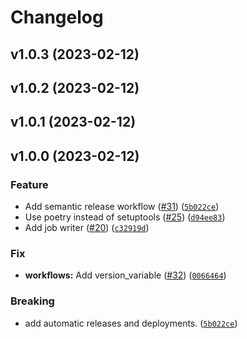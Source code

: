 # Changelog

<!--next-version-placeholder-->

## v1.0.3 (2023-02-12)


## v1.0.2 (2023-02-12)


## v1.0.1 (2023-02-12)


## v1.0.0 (2023-02-12)
### Feature
* Add semantic release workflow ([#31](https://github.com/jhoffe/dtuhpc/issues/31)) ([`5b022ce`](https://github.com/jhoffe/dtuhpc/commit/5b022ce7449827365319b15e36c938a0d5bf43a5))
* Use poetry instead of setuptools ([#25](https://github.com/jhoffe/dtuhpc/issues/25)) ([`d94ee83`](https://github.com/jhoffe/dtuhpc/commit/d94ee834622e081771d5608149e0b71b186692a0))
* Add job writer ([#20](https://github.com/jhoffe/dtuhpc/issues/20)) ([`c32919d`](https://github.com/jhoffe/dtuhpc/commit/c32919dd176a7935f0ab974ced99bcff06bc695a))

### Fix
* **workflows:** Add version_variable ([#32](https://github.com/jhoffe/dtuhpc/issues/32)) ([`0066464`](https://github.com/jhoffe/dtuhpc/commit/00664644a0f68a8b18ea7b890b6260eb2decd7be))

### Breaking
* add automatic releases and deployments. ([`5b022ce`](https://github.com/jhoffe/dtuhpc/commit/5b022ce7449827365319b15e36c938a0d5bf43a5))
